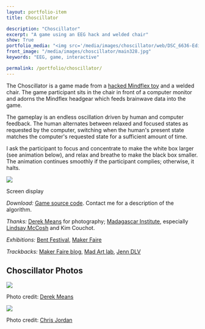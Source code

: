 ```yaml
---
layout: portfolio-item
title: Choscillator

description: "Choscillator"
excerpt: "A game using an EEG hack and welded chair"
show: True
portfolio_media: "<img src='/media/images/choscillator/web/DSC_6636-Edit_fitted.png' />"
front_image: "/media/images/choscillator/main328.jpg"
keywords: "EEG, game, interactive"

permalink: /portfolio/choscillator/
---
```


The Choscillator is a game made from a [hacked Mindflex toy](http://frontiernerds.com/brain-hack) and a welded chair. The game participant sits in the chair in front of a computer monitor and adorns the Mindflex headgear which feeds brainwave data into the game.

The gameplay is an endless oscillation driven by human and computer feedback. The human alternates between relaxed and focused states as requested by the computer, switching when the human's present state matches the computer's requested state for a sufficient amount of time.

I ask the participant to focus and concentrate to make the white box larger (see animation below), and relax and breathe to make the black box smaller. The animation continues smoothly if the participant complies; otherwise, it halts.

<img src="{{ site.url }}/media/images/Choscillator/web/animation.gif" />

<p>Screen display</p>

*Download:* [Game source code](https://github.com/boxysean/choscillator). Contact me for a description of the algorithm.

*Thanks:* [Derek Means](http://www.flickr.com/photos/derekrmeans/) for photography; [Madagascar Institute](http://www.madagascarinstitute.com/), especially [Lindsay McCosh](http://www.lindsaymccosh.com/) and Kim Couchot.

*Exhibitions:* [Bent Festival](http://bentfestival.org/2011/sean-mcintyre), [Maker Faire](http://makerfaire.com/pub/e/6727)

*Trackbacks:* [Maker Faire blog](http://blog.makezine.com/archive/2011/09/maker-faire-new-york-day-two.html), [Mad Art lab](http://madartlab.com/2011/09/21/mad-quickies-9-21-–-the-maker-faire-edition/), [Jenn DLV](http://jenndlv.info/post/10401346081/world-maker-faire-2011-the-choscillator)

Choscillator Photos
-------------------

<img src="{{ site.url }}/media/images/Choscillator/web/DSC_6518.png" />
<p>Photo credit: <a href="http://www.flickr.com/photos/derekrmeans/">Derek Means</a></p>

<img src="{{ site.url }}/media/images/Choscillator/web/IMG_1008.JPG" />
<p>Photo credit: <a href="http://www.seej.net/">Chris Jordan</a></p>
